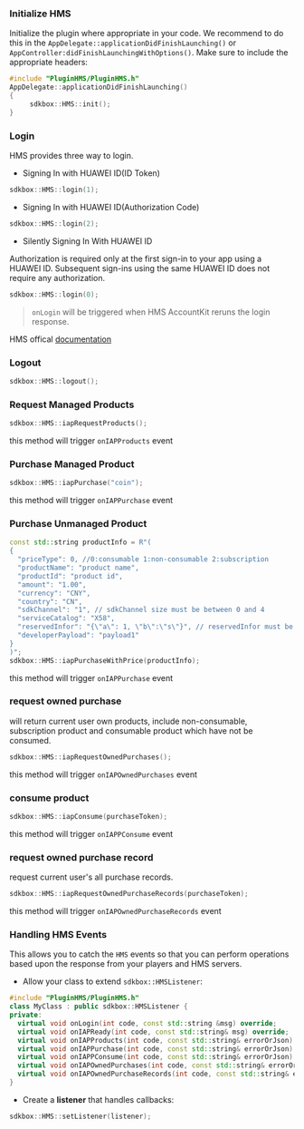 ### Initialize HMS
Initialize the plugin where appropriate in your code. We recommend to do this in the `AppDelegate::applicationDidFinishLaunching()` or `AppController:didFinishLaunchingWithOptions()`. Make sure to include the appropriate headers:
```cpp
#include "PluginHMS/PluginHMS.h"
AppDelegate::applicationDidFinishLaunching()
{
     sdkbox::HMS::init();
}
```

### Login

HMS provides three way to login.

* Signing In with HUAWEI ID(ID Token)

```cpp
sdkbox::HMS::login(1);
```

* Signing In with HUAWEI ID(Authorization Code)

```cpp
sdkbox::HMS::login(2);
```

* Silently Signing In With HUAWEI ID

Authorization is required only at the first sign-in to your app using a HUAWEI ID. Subsequent sign-ins using the same HUAWEI ID does not require any authorization.

```cpp
sdkbox::HMS::login(0);
```

> `onLogin` will be triggered when HMS AccountKit reruns the login response.

HMS offical [documentation](https://developer.huawei.com/consumer/en/doc/development/HMS-Guides/account-guide-v4)

### Logout

```cpp
sdkbox::HMS::logout();
```

### Request Managed Products

```cpp
sdkbox::HMS::iapRequestProducts();
```
this method will trigger `onIAPProducts` event

### Purchase Managed Product

```cpp
sdkbox::HMS::iapPurchase("coin");
```
this method will trigger `onIAPPurchase` event

### Purchase Unmanaged Product

```cpp
const std::string productInfo = R"(
{
  "priceType": 0, //0:consumable 1:non-consumable 2:subscription
  "productName": "product name",
  "productId": "product id",
  "amount": "1.00",
  "currency": "CNY",
  "country": "CN",
  "sdkChannel": "1", // sdkChannel size must be between 0 and 4
  "serviceCatalog": "X58",
  "reservedInfor": "{\"a\": 1, \"b\":\"s\"}", // reservedInfor must be json string
  "developerPayload": "payload1"
}
)";
sdkbox::HMS::iapPurchaseWithPrice(productInfo);
```
this method will trigger `onIAPPurchase` event

### request owned purchase

will return current user own products, include non-consumable, subscription product and consumable product which have not be consumed.

```cpp
sdkbox::HMS::iapRequestOwnedPurchases();
```
this method will trigger `onIAPOwnedPurchases` event

### consume product

```cpp
sdkbox::HMS::iapConsume(purchaseToken);
```
this method will trigger `onIAPPConsume` event

### request owned purchase record

request current user's all purchase records.
```cpp
sdkbox::HMS::iapRequestOwnedPurchaseRecords(purchaseToken);
```
this method will trigger `onIAPOwnedPurchaseRecords` event

### Handling HMS Events
This allows you to catch the `HMS` events so that you can perform operations based upon the response from your players and HMS servers.

* Allow your class to extend `sdkbox::HMSListener`:
```cpp
#include "PluginHMS/PluginHMS.h"
class MyClass : public sdkbox::HMSListener {
private:
  virtual void onLogin(int code, const std::string &msg) override;
  virtual void onIAPReady(int code, const std::string& msg) override;
  virtual void onIAPProducts(int code, const std::string& errorOrJson) override;
  virtual void onIAPPurchase(int code, const std::string& errorOrJson) override;
  virtual void onIAPPConsume(int code, const std::string& errorOrJson) override;
  virtual void onIAPOwnedPurchases(int code, const std::string& errorOrJson) override;
  virtual void onIAPOwnedPurchaseRecords(int code, const std::string& errorOrJson) override;
}
```

* Create a __listener__ that handles callbacks:
```cpp
sdkbox::HMS::setListener(listener);
```
